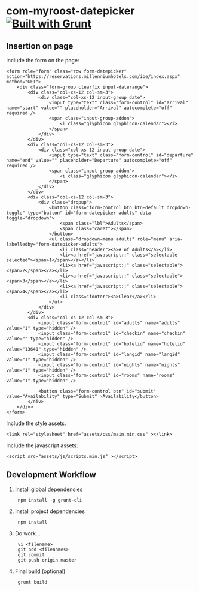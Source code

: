 com-myroost-datepicker [![Built with Grunt](https://cdn.gruntjs.com/builtwith.png)](http://gruntjs.com/)
======================

## Insertion on page

Include the form on the page:

	<form role="form" class="row form-datepicker" action="https://reservations.millenniumhotels.com/ibe/index.aspx" method="GET">
		<div class="form-group clearfix input-daterange">
			<div class="col-xs-12 col-sm-3">
				<div class="col-xs-12 input-group date">
					<input type="text" class="form-control" id="arrival" name="start" value="" placeholder="Arrival" autocomplete="off" required />
					<span class="input-group-addon">
						<i class="glyphicon glyphicon-calendar"></i>
					</span>
				</div>
			</div>
			<div class="col-xs-12 col-sm-3">
				<div class="col-xs-12 input-group date">
					<input type="text" class="form-control" id="departure" name="end" value="" placeholder="Departure" autocomplete="off" required />
					<span class="input-group-addon">
						<i class="glyphicon glyphicon-calendar"></i>
					</span>
				</div>
			</div>
			<div class="col-xs-12 col-sm-3">
				<div class="dropup">
					<button class="form-control btn btn-default dropdown-toggle" type="button" id="form-datepicker-adults" data-toggle="dropdown">
						<span class="lbl">Adults</span>
						<span class="caret"></span>
					</button>
					<ul class="dropdown-menu adults" role="menu" aria-labelledby="form-datepicker-adults">
						<li class="header"><a># of Adults</a></li>
						<li><a href="javascript:;" class="selectable selected"><span>1</span></a></li>
						<li><a href="javascript:;" class="selectable"><span>2</span></a></li>
						<li><a href="javascript:;" class="selectable"><span>3</span></a></li>
						<li><a href="javascript:;" class="selectable"><span>4</span></a></li>
						<li class="footer"><a>Clear</a></li>
					</ul>
				</div>
			</div>
			<div class="col-xs-12 col-sm-3">
				<input class="form-control" id="adults" name="adults" value="1" type="hidden" />
				<input class="form-control" id="checkin" name="checkin" value="" type="hidden" />
				<input class="form-control" id="hotelid" name="hotelid" value="13641" type="hidden" />
				<input class="form-control" id="langid" name="langid" value="1" type="hidden" />
				<input class="form-control" id="nights" name="nights" value="1" type="hidden" />
				<input class="form-control" id="rooms" name="rooms" value="1" type="hidden" />

				<button class="form-control btn" id="submit" value="Availability" type="Submit" >Availability</button>
			</div>
		</div>
	</form>

Include the style assets:

	<link rel="stylesheet" href="assets/css/main.min.css" ></link>

Include the javascript assets:

	<script src="assets/js/scripts.min.js" ></script>

## Development Workflow

1. Install global dependencies

		npm install -g grunt-cli

2. Install project dependencies

		npm install

3. Do work...

		vi <filename>
		git add <filenames>
		git commit
		git push origin master

4. Final build (optional)

		grunt build
